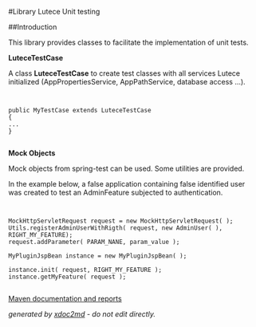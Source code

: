 
#Library Lutece Unit testing

##Introduction

This library provides classes to facilitate the implementation of unit tests.

 **LuteceTestCase** 

A class **LuteceTestCase** to create test classes with all services Lutece initialized (AppPropertiesService, AppPathService, database access ...).

```


public MyTestCase extends LuteceTestCase
{
...
}
                        
```

 **Mock Objects** 

Mock objects from spring-test can be used. Some utilities are provided.

In the example below, a false application containing false identified user was created to test an AdminFeature subjected to authentication.


```


MockHttpServletRequest request = new MockHttpServletRequest( );
Utils.registerAdminUserWithRigth( request, new AdminUser( ), RIGHT_MY_FEATURE);
request.addParameter( PARAM_NANE, param_value );

MyPluginJspBean instance = new MyPluginJspBean( );

instance.init( request, RIGHT_MY_FEATURE );
instance.getMyFeature( request );
                        
```



[Maven documentation and reports](http://dev.lutece.paris.fr/plugins/library-lutece-unit-testing/)



 *generated by [xdoc2md](https://github.com/lutece-platform/tools-maven-xdoc2md-plugin) - do not edit directly.*